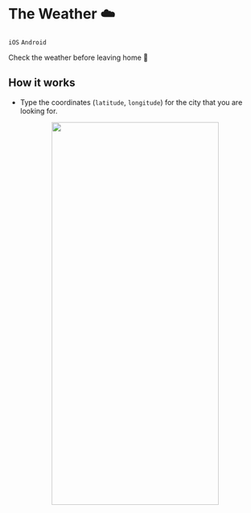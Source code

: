 # The Weather ☁️
`iOS` `Android`

Check the weather before leaving home 🏡

## How it works
- Type the coordinates (`latitude`, `longitude`) for the city that you are looking for.

<p align="center">
  <img src="https://github.com/AlbertoJTD/the-weather/assets/89556233/72cf4fd4-dc18-455b-adde-17eb78ea666e" width="332" height="759" style="text-align:center;">
</p>
